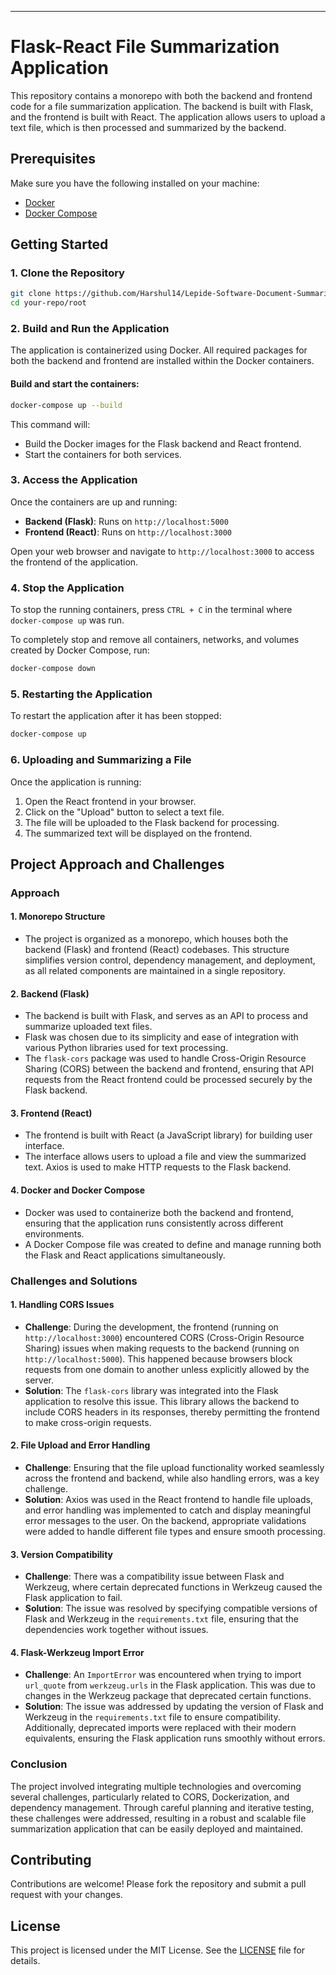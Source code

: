 ---

# Flask-React File Summarization Application

This repository contains a monorepo with both the backend and frontend code for a file summarization application. The backend is built with Flask, and the frontend is built with React. The application allows users to upload a text file, which is then processed and summarized by the backend.

## Prerequisites

Make sure you have the following installed on your machine:

- [Docker](https://www.docker.com/get-started)
- [Docker Compose](https://docs.docker.com/compose/install/)

## Getting Started

### 1. Clone the Repository

```bash
git clone https://github.com/Harshul14/Lepide-Software-Document-Summarizer.git
cd your-repo/root
```

### 2. Build and Run the Application

The application is containerized using Docker. All required packages for both the backend and frontend are installed within the Docker containers.

#### Build and start the containers:

```bash
docker-compose up --build
```

This command will:

- Build the Docker images for the Flask backend and React frontend.
- Start the containers for both services.

### 3. Access the Application

Once the containers are up and running:

- **Backend (Flask)**: Runs on `http://localhost:5000`
- **Frontend (React)**: Runs on `http://localhost:3000`

Open your web browser and navigate to `http://localhost:3000` to access the frontend of the application.

### 4. Stop the Application

To stop the running containers, press `CTRL + C` in the terminal where `docker-compose up` was run.

To completely stop and remove all containers, networks, and volumes created by Docker Compose, run:

```bash
docker-compose down
```

### 5. Restarting the Application

To restart the application after it has been stopped:

```bash
docker-compose up
```

### 6. Uploading and Summarizing a File

Once the application is running:

1. Open the React frontend in your browser.
2. Click on the "Upload" button to select a text file.
3. The file will be uploaded to the Flask backend for processing.
4. The summarized text will be displayed on the frontend.

## Project Approach and Challenges

### Approach

#### 1. **Monorepo Structure**
   - The project is organized as a monorepo, which houses both the backend (Flask) and frontend (React) codebases. This structure simplifies version control, dependency management, and deployment, as all related components are maintained in a single repository.
   
#### 2. **Backend (Flask)**
   - The backend is built with Flask, and serves as an API to process and summarize uploaded text files. 
   - Flask was chosen due to its simplicity and ease of integration with various Python libraries used for text processing.
   - The `flask-cors` package was used to handle Cross-Origin Resource Sharing (CORS) between the backend and frontend, ensuring that API requests from the React frontend could be processed securely by the Flask backend.

#### 3. **Frontend (React)**
   - The frontend is built with React (a JavaScript library) for building user interface.
   - The interface allows users to upload a file and view the summarized text. Axios is used to make HTTP requests to the Flask backend.

#### 4. **Docker and Docker Compose**
   - Docker was used to containerize both the backend and frontend, ensuring that the application runs consistently across different environments.
   - A Docker Compose file was created to define and manage running both the Flask and React applications simultaneously.

### Challenges and Solutions

#### 1. **Handling CORS Issues**
   - **Challenge**: During the development, the frontend (running on `http://localhost:3000`) encountered CORS (Cross-Origin Resource Sharing) issues when making requests to the backend (running on `http://localhost:5000`). This happened because browsers block requests from one domain to another unless explicitly allowed by the server.
   - **Solution**: The `flask-cors` library was integrated into the Flask application to resolve this issue. This library allows the backend to include CORS headers in its responses, thereby permitting the frontend to make cross-origin requests.

#### 2. **File Upload and Error Handling**
   - **Challenge**: Ensuring that the file upload functionality worked seamlessly across the frontend and backend, while also handling errors, was a key challenge.
   - **Solution**: Axios was used in the React frontend to handle file uploads, and error handling was implemented to catch and display meaningful error messages to the user. On the backend, appropriate validations were added to handle different file types and ensure smooth processing.

#### 3. **Version Compatibility**
   - **Challenge**: There was a compatibility issue between Flask and Werkzeug, where certain deprecated functions in Werkzeug caused the Flask application to fail.
   - **Solution**: The issue was resolved by specifying compatible versions of Flask and Werkzeug in the `requirements.txt` file, ensuring that the dependencies work together without issues.

#### 4. **Flask-Werkzeug Import Error**
   - **Challenge**: An `ImportError` was encountered when trying to import `url_quote` from `werkzeug.urls` in the Flask application. This was due to changes in the Werkzeug package that deprecated certain functions.
   - **Solution**: The issue was addressed by updating the version of Flask and Werkzeug in the `requirements.txt` file to ensure compatibility. Additionally, deprecated imports were replaced with their modern equivalents, ensuring the Flask application runs smoothly without errors.

### Conclusion

The project involved integrating multiple technologies and overcoming several challenges, particularly related to CORS, Dockerization, and dependency management. Through careful planning and iterative testing, these challenges were addressed, resulting in a robust and scalable file summarization application that can be easily deployed and maintained.

## Contributing

Contributions are welcome! Please fork the repository and submit a pull request with your changes.

## License

This project is licensed under the MIT License. See the [LICENSE](LICENSE) file for details.
